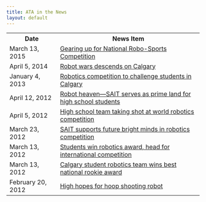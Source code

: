 ```yaml
---
title: ATA in the News 
layout: default
---
```



<table class="table table-condensed">
    <tbody>
        <tr>
            <th>Date</th>
            <th>News Item</th>
        </tr>
        <tr>
            <td>March 13, 2015</td>
            <td><a href="http://www.sait.ca/about-sait/news/sait-stories-the-stories-behind-sait-polytechnic/sait-stories/2015-3-13-the-people-first-robotics.php">Gearing up for National Robo-Sports Competition</a></td>
        </tr>
        <tr>
            <td>April 5, 2014</td>
            <td><a href="http://globalnews.ca/video/1253124/robot-wars-descends-on-calgary">Robot wars descends on Calgary</a></td>
        </tr>
        <tr>
            <td>January 4, 2013</td>
            <td><a href="http://metronews.ca/news/calgary/496528/robotics-compeition-to-challenge-students-in-calgary/">Robotics competition to challenge students in Calgary</a></td>
        </tr>
        <tr>
            <td>April 12, 2012</td>
            <td><a href="http://www.theweal.com/2012/04/12/robot-heaven-sait-serves-as-prime-land-for-high-school-students/">Robot heaven—SAIT serves as prime land for high school students</a></td>
        </tr>
        <tr>
            <td>April 5, 2012</td>
            <td><a href="http://www2.canada.com/calgaryherald/news/city/story.html?id=78a7b746-8b94-40d4-b9fc-7208fac1d449">High school team taking shot at world robotics competition</a></td>
        </tr>
        <tr>
            <td>March 23, 2012</td>
            <td><a href="http://www.sait.ca/about-sait/news/news/2012-3-23-sait-supports-future-bright-minds-in-robotics-competition.php">SAIT supports future bright minds in robotics competition</a></td>
        </tr>
        <tr>
            <td>March 13, 2012</td>
            <td><a href="http://www.cbc.ca/player/News/Technology+and+Science/ID/2209801698/?page=21&sort=MostPopular">Students win robotics award, head for international competition</a></td>
        </tr>
        <tr>
            <td>March 13, 2012</td>
            <td><a href="http://www.cbc.ca/news/canada/calgary/story/2012/03/13/calgary-tech-robots-tournament-students.html">Calgary student robotics team wins best national rookie award</a></td>
        </tr>
        <tr>
            <td>February 20, 2012</td>
            <td><a href="http://calgary.ctvnews.ca/high-hopes-for-hoop-shooting-robot-1.771049">High hopes for hoop shooting robot</a></td>
        </tr>
    </tbody>
</table>